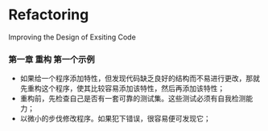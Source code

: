 # Refactoring
Improving the Design of Exsiting Code

### 第一章 重构 第一个示例

- 如果给一个程序添加特性，但发现代码缺乏良好的结构而不易进行更改，那就先重构这个程序，使其比较容易添加该特性，然后再添加该特性；
- 重构前，先检查自己是否有一套可靠的测试集。这些测试必须有自我检测能力；
- 以微小的步伐修改程序。如果犯下错误，很容易便可发现它；
